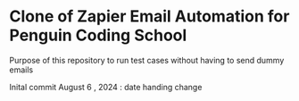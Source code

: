 # Clone of Zapier Email Automation for Penguin Coding School

Purpose of this repository to run test cases without having to send dummy emails 

Inital commit 
August 6 , 2024 : date handing change 
